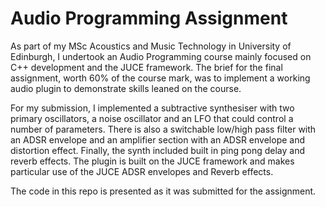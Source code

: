 # Audio Programming Assignment

As part of my MSc Acoustics and Music Technology in University of Edinburgh, I undertook an Audio Programming course mainly focused on C++ development and the JUCE framework. The brief for the final assignment, worth 60% of the course mark, was to implement a working audio plugin to demonstrate skills leaned on the course. 

For my submission, I implemented a subtractive synthesiser with two primary oscillators, a noise oscillator and an LFO that could control a number of parameters. There is also a switchable low/high pass filter with an ADSR envelope and an amplifier section with an ADSR envelope and distortion effect. Finally, the synth included built in ping pong delay and reverb effects. The plugin is built on the JUCE framework and makes particular use of the JUCE ADSR envelopes and Reverb effects. 

The code in this repo is presented as it was submitted for the assignment.
